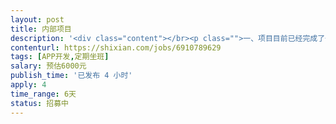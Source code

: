 ```yaml
---                
layout: post       
title: 内部项目           
description: '<div class="content"></br><p class="">一、项目目前已经完成了一期的开发，开始进入二期开发，APP是由h5+原生 混合开发，ios主要负责</p></br><p class="">一、直播，直播一期已经开发完毕90%以上功能，二期只有较少一部分需求</p></br><p class="">二、im，聊天，一期已经开发完毕90%以上功能，二期加一小部分需求+优化</p></br><p class="">直播与im使用的都是腾讯云，要求兼职者三年以上ios开发经验，懂一些前端知识的更好，🈶️过腾讯云im、直播的开发经验，人在北京周末可以抽出一天时间到公司工作在北京通州，如果又丰富的腾讯云直播、im开发经验可放宽地域限制，项目具体费用需要根据需求沟通</p></br></div>'     
contenturl: https://shixian.com/jobs/6910789629      
tags: [APP开发,定期坐班]            
salary: 预估6000元          
publish_time: '已发布 4 小时'         
apply: 4                   
time_range: 6天              
status: 招募中                  
---                 
```

